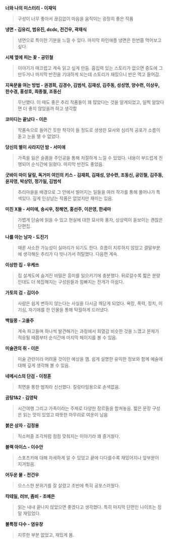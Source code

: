 **너와 나의 미스터리 - 이재익**
> 구성이 너무 좋아서 끊김없이 마음을 움직이는 굉장히 좋은 작품

**냉면 - 김유리, 범유진, dcdc, 전건우, 곽재식**
> 냉면으로 특이한 기분을 느낄 수 있다. 마지막 파인애플 냉면은 한번쯤 먹어보고 싶다.


**시체 옆에 피는 꽃 - 공민철**
> 이야기가 매끄럽고 계속 읽고 싶게 만듬. 흡입력 있는 스토리가 없으면 중도에 그만두거나 마지막 반전을 기대하게 되는데 스토리가 재밌으니 반은 먹고 들어감.

**지옥문을 여는 방법 - 권경희, 김경수, 김범석, 김재성, 김주동, 성성명, 양수련, 이상우, 한수경, 홍성호, 최종철, 조동신**
> 무난했다. 이 때도 좋은 추리 작품들이 꽤 많았다는 것을 알게되었고, 일찍 알았다면 더 좋지 않았을까 하고 생각함

**코미디는 끝났다 - 이은**
> 작품속으로 들어간 듯한 착각이 들 정도로 생생한 묘사와 심리적 공포가 소름이 돋고 눈을 뗄 수 없었다.

**당신의 별이 사라지던 밤 - 서미애**
> 가족을 잃은 슬픔을 주인공을 통해 처절하게 느낄 수 있었다. 내용이 부드럽게 진행되어 순식간에 읽혔다. 마지막 반전도 좋았음.

**굿바이 마이 달링, 독거미 여인의 키스 - 김재희, 김재성, 양수련, 조동신, 공민철, 김주동, 윤자영, 박상민, 정가일, 김범석**
> 추리마을을 배경으로 그 안에서 벌어지는 일들을 여러 작가를 통해 풀어나가 특색있다. 깊게 인상남는 작품은 없었지만 재미는 있음.

**미친 X들 - 서미애, 송시우, 정해연, 홍선주, 이은영, 한새마**
> 가볍게 단숨에 읽을 수 있고 현실에 대한 묘사와 풍자, 상상력이 돋보이는 괜찮은 단편집.

**나를 아는 남자 - 도진기**
> 때론 사소한 가능성이 실마리가 되기도 한다. 흐름이 지루하지 않았고 결말부분에 생각해둔 추리가 다 빗나가서 허탈했다. 다음편 계속.

**이상한 집 - 우케쓰**
> 집 설계도에 숨겨진 비밀은 흥미를 일으키기에 충분했다. 뒤로갈수록 짧은 분량인데도 더 복잡해지는 구성원들과 힘빠지는 전개가 아쉽다.

**가토의 검 - 김이수**
> 사람은 쉽게 변하지 않는다는 사실을 다시금 깨닫게 되었다. 욕망, 폭력, 정치, 이기심, 자기애를 한 인물을 통해 탁월하게 드러냈다.

**백일몽 - 고을주**
> 계속 파고들며 하나씩 발견해가는 과정에서 희열감 비슷한 것을 느꼈고 문체가 적응될 때쯤부터 순식간에 마지막 페이지를 볼 수 있음.

**미술관의 쥐 - 이은**
> 미술 관련이라 어려울 것이란 예상을 깸. 쉽게 설명한 유익한 정보와 함께 예술에 대해 깊게 생각해 볼 수 있음.

**네메시스의 단검 - 이정훈**
> 최면을 통한 범죄라 신선했다. 킬링타임용으로 손색없음.

**곰탕1&2 - 김영탁**
> 시간여행 그리고 가족이라는 주제로 다양한 장르들을 합쳐놓음. 짧은 문장 구성은 읽는 맛이 있었고 따뜻한 마무리로 여운이 남음

**붉은 상자 - 김정용**
> 직소퍼즐 조각처럼 점점 맞춰지는 이야기라 꽤 즐거웠다.

**블랙 아이스 - 이수안**
> 스포츠카에 대해 자세하게 알 수 있었고 끝에 다다를수록 재밌어지나 앞부분이 지겨웠음.

**어두운 물 - 전건우**
> 으스스한 분위기를 잘 살렸고 초반에 특히 공포스러웠다.

**칵테일, 러브, 좀비 - 조예은**
> 읽는 내내 끝나지 않았으면 좋겠다고 생각했다. 특히 마지막 단편인 나이프는 정말 재밌었다.

**불특정 다수 - 염유창**
> 지루한 부분 없었고, 재밌게 봄.

